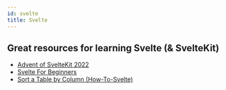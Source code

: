```yaml
---
id: svelte
title: Svelte
---
```


## Great resources for learning Svelte (& SvelteKit)
- [Advent of SvelteKit 2022](https://advent-of-sveltekit-2022.vercel.app/)
- [Svelte For Beginners](https://joyofcode.xyz/svelte-for-beginners)
- [Sort a Table by Column (How-To-Svelte)](https://youtu.be/TKIALJcTJDU)